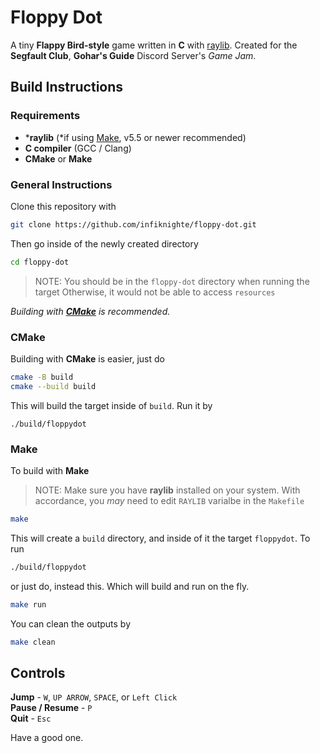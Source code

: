 # Floppy Dot
A tiny **Flappy Bird-style** game written in **C** with [raylib](https://www.raylib.com/).
Created for the **Segfault Club**, **Gohar's Guide** Discord Server's _Game Jam_.

## Build Instructions

### Requirements

- \***raylib** (\*if using [Make](#make), v5.5 or newer recommended)
- **C compiler** (GCC / Clang)
- **CMake** or **Make**

### General Instructions

Clone this repository with
```bash
git clone https://github.com/infiknighte/floppy-dot.git
```
Then go inside of the newly created directory
```bash
cd floppy-dot
```

> NOTE: You should be in the `floppy-dot` directory when running the target
>       Otherwise, it would not be able to access `resources`

_Building with [**CMake**](#cmake) is recommended._

### CMake
Building with **CMake** is easier, just do
```bash
cmake -B build
cmake --build build
```
This will build the target inside of `build`.
Run it by
```
./build/floppydot
```

### Make
To build with **Make**
> NOTE: Make sure you have **raylib** installed on your system.
> With accordance, you _may_ need to edit `RAYLIB` varialbe in the `Makefile`
```bash
make
```
This will create a `build` directory, and inside of it the target `floppydot`.
To run
```bash
./build/floppydot
```
or just do, instead this. Which will build and run on the fly.
```bash
make run
```
You can clean the outputs by
```bash
make clean
```

## Controls

**Jump**           - `W`, `UP ARROW`, `SPACE`, or `Left Click` \
**Pause / Resume** - `P` \
**Quit**           - `Esc` 

Have a good one.
